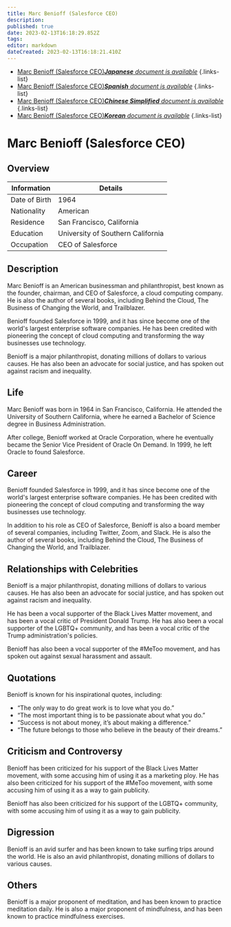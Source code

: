```yaml
---
title: Marc Benioff (Salesforce CEO)
description: 
published: true
date: 2023-02-13T16:18:29.852Z
tags: 
editor: markdown
dateCreated: 2023-02-13T16:18:21.410Z
---
```


- [Marc Benioff (Salesforce CEO)***Japanese** document is available*](/ja/Knowledge-base/Dictionary/Person/marc-benioff-salesforce-ceo)
{.links-list}
- [Marc Benioff (Salesforce CEO)***Spanish** document is available*](/es/Knowledge-base/Dictionary/Person/marc-benioff-salesforce-ceo)
{.links-list}
- [Marc Benioff (Salesforce CEO)***Chinese Simplified** document is available*](/zh/Knowledge-base/Dictionary/Person/marc-benioff-salesforce-ceo)
{.links-list}
- [Marc Benioff (Salesforce CEO)***Korean** document is available*](/ko/Knowledge-base/Dictionary/Person/marc-benioff-salesforce-ceo)
{.links-list}


# Marc Benioff (Salesforce CEO)

## Overview

| Information | Details |
| ---------- | ------- |
| Date of Birth | 1964 |
| Nationality | American |
| Residence | San Francisco, California |
| Education | University of Southern California |
| Occupation | CEO of Salesforce |

## Description

Marc Benioff is an American businessman and philanthropist, best known as the founder, chairman, and CEO of Salesforce, a cloud computing company. He is also the author of several books, including Behind the Cloud, The Business of Changing the World, and Trailblazer.

Benioff founded Salesforce in 1999, and it has since become one of the world's largest enterprise software companies. He has been credited with pioneering the concept of cloud computing and transforming the way businesses use technology.

Benioff is a major philanthropist, donating millions of dollars to various causes. He has also been an advocate for social justice, and has spoken out against racism and inequality.

## Life

Marc Benioff was born in 1964 in San Francisco, California. He attended the University of Southern California, where he earned a Bachelor of Science degree in Business Administration.

After college, Benioff worked at Oracle Corporation, where he eventually became the Senior Vice President of Oracle On Demand. In 1999, he left Oracle to found Salesforce.

## Career

Benioff founded Salesforce in 1999, and it has since become one of the world's largest enterprise software companies. He has been credited with pioneering the concept of cloud computing and transforming the way businesses use technology.

In addition to his role as CEO of Salesforce, Benioff is also a board member of several companies, including Twitter, Zoom, and Slack. He is also the author of several books, including Behind the Cloud, The Business of Changing the World, and Trailblazer.

## Relationships with Celebrities

Benioff is a major philanthropist, donating millions of dollars to various causes. He has also been an advocate for social justice, and has spoken out against racism and inequality.

He has been a vocal supporter of the Black Lives Matter movement, and has been a vocal critic of President Donald Trump. He has also been a vocal supporter of the LGBTQ+ community, and has been a vocal critic of the Trump administration's policies.

Benioff has also been a vocal supporter of the #MeToo movement, and has spoken out against sexual harassment and assault.

## Quotations

Benioff is known for his inspirational quotes, including:

- “The only way to do great work is to love what you do.”
- “The most important thing is to be passionate about what you do.”
- “Success is not about money, it’s about making a difference.”
- “The future belongs to those who believe in the beauty of their dreams.”

## Criticism and Controversy

Benioff has been criticized for his support of the Black Lives Matter movement, with some accusing him of using it as a marketing ploy. He has also been criticized for his support of the #MeToo movement, with some accusing him of using it as a way to gain publicity.

Benioff has also been criticized for his support of the LGBTQ+ community, with some accusing him of using it as a way to gain publicity.

## Digression

Benioff is an avid surfer and has been known to take surfing trips around the world. He is also an avid philanthropist, donating millions of dollars to various causes.

## Others

Benioff is a major proponent of meditation, and has been known to practice meditation daily. He is also a major proponent of mindfulness, and has been known to practice mindfulness exercises.